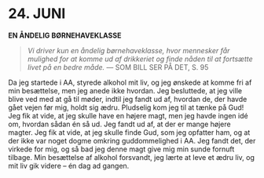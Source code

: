 # 24. JUNI

**EN ÅNDELIG BØRNEHAVEKLASSE**

> *Vi driver kun en åndelig børnehaveklasse, hvor mennesker får mulighed for at komme ud af drikkeriet og finde nåden til at fortsætte livet på en bedre måde.*
> — SOM BILL SER PÅ DET, S. 95

Da jeg startede i AA, styrede alkohol mit liv, og jeg ønskede at komme fri af min besættelse, men jeg anede ikke hvordan. Jeg besluttede, at jeg ville blive ved med at gå til møder, indtil jeg fandt ud af, hvordan de, der havde gået vejen før mig, holdt sig ædru. Pludselig kom jeg til at tænke på Gud! Jeg fik at vide, at jeg skulle have en højere magt, men jeg havde ingen idé om, hvordan sådan én så ud. Jeg fandt ud af, at der er mange højere magter. Jeg fik at vide, at jeg skulle finde Gud, som jeg opfatter ham, og at der ikke var noget dogme omkring guddommelighed i AA. Jeg fandt det, der virkede for mig, og så bad jeg denne magt give mig min sunde fornuft tilbage. Min besættelse af alkohol forsvandt, jeg lærte at leve et ædru liv, og mit liv gik videre – én dag ad gangen.
